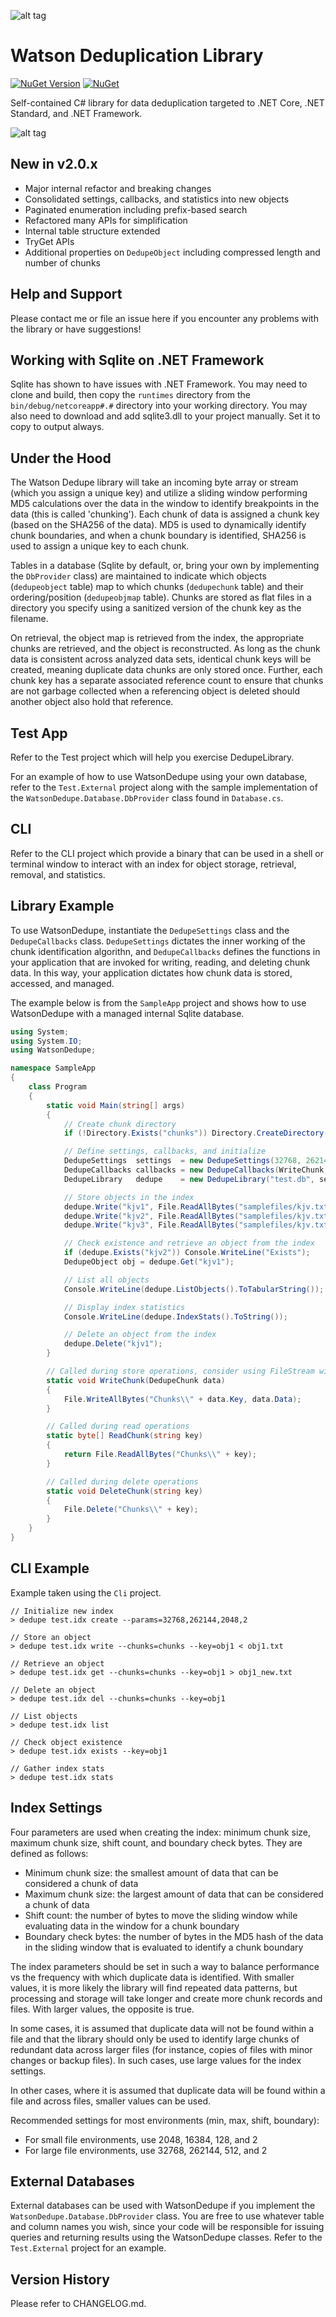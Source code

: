 ![alt tag](https://github.com/jchristn/watsondedupe/blob/master/assets/watson.ico)

# Watson Deduplication Library

[![NuGet Version](https://img.shields.io/nuget/v/WatsonDedupe.svg?style=flat)](https://www.nuget.org/packages/WatsonDedupe/) [![NuGet](https://img.shields.io/nuget/dt/WatsonDedupe.svg)](https://www.nuget.org/packages/WatsonDedupe) 

Self-contained C# library for data deduplication targeted to .NET Core, .NET Standard, and .NET Framework.

![alt tag](https://github.com/jchristn/WatsonDedupe/blob/master/assets/diagram_half.png)

## New in v2.0.x

- Major internal refactor and breaking changes
- Consolidated settings, callbacks, and statistics into new objects
- Paginated enumeration including prefix-based search
- Refactored many APIs for simplification
- Internal table structure extended
- TryGet APIs
- Additional properties on ```DedupeObject``` including compressed length and number of chunks

## Help and Support

Please contact me or file an issue here if you encounter any problems with the library or have suggestions! 

## Working with Sqlite on .NET Framework

Sqlite has shown to have issues with .NET Framework.  You may need to clone and build, then copy the ```runtimes``` directory from the ```bin/debug/netcoreapp#.#``` directory into your working directory.  You may also need to download and add sqlite3.dll to your project manually.  Set it to copy to output always.

## Under the Hood

The Watson Dedupe library will take an incoming byte array or stream (which you assign a unique key) and utilize a sliding window performing MD5 calculations over the data in the window to identify breakpoints in the data (this is called 'chunking').  Each chunk of data is assigned a chunk key (based on the SHA256 of the data).  MD5 is used to dynamically identify chunk boundaries, and when a chunk boundary is identified, SHA256 is used to assign a unique key to each chunk.  

Tables in a database (Sqlite by default, or, bring your own by implementing the ```DbProvider``` class) are maintained to indicate which objects (```dedupeobject``` table) map to which chunks (```dedupechunk``` table) and their ordering/position (```dedupeobjmap``` table).  Chunks are stored as flat files in a directory you specify using a sanitized version of the chunk key as the filename.  

On retrieval, the object map is retrieved from the index, the appropriate chunks are retrieved, and the object is reconstructed.  As long as the chunk data is consistent across analyzed data sets, identical chunk keys will be created, meaning duplicate data chunks are only stored once.  Further, each chunk key has a separate associated reference count to ensure that chunks are not garbage collected when a referencing object is deleted should another object also hold that reference.
 
## Test App 

Refer to the Test project which will help you exercise DedupeLibrary.

For an example of how to use WatsonDedupe using your own database, refer to the ```Test.External``` project along with the sample implementation of the ```WatsonDedupe.Database.DbProvider``` class found in ```Database.cs```.

## CLI

Refer to the CLI project which provide a binary that can be used in a shell or terminal window to interact with an index for object storage, retrieval, removal, and statistics.  

## Library Example

To use WatsonDedupe, instantiate the ```DedupeSettings``` class and the ```DedupeCallbacks``` class.  ```DedupeSettings``` dictates the inner working of the chunk identification algorithn, and ```DedupeCallbacks``` defines the functions in your application that are invoked for writing, reading, and deleting chunk data.  In this way, your application dictates how chunk data is stored, accessed, and managed.

The example below is from the ```SampleApp``` project and shows how to use WatsonDedupe with a managed internal Sqlite database.
 
```csharp
using System;
using System.IO;
using WatsonDedupe;

namespace SampleApp
{
    class Program
    { 
        static void Main(string[] args)
        {
            // Create chunk directory
            if (!Directory.Exists("chunks")) Directory.CreateDirectory("chunks");

            // Define settings, callbacks, and initialize
            DedupeSettings  settings  = new DedupeSettings(32768, 262144, 2048, 2);
            DedupeCallbacks callbacks = new DedupeCallbacks(WriteChunk, ReadChunk, DeleteChunk);
            DedupeLibrary   dedupe    = new DedupeLibrary("test.db", settings, callbacks);

            // Store objects in the index
            dedupe.Write("kjv1", File.ReadAllBytes("samplefiles/kjv.txt"));
            dedupe.Write("kjv2", File.ReadAllBytes("samplefiles/kjv.txt"));
            dedupe.Write("kjv3", File.ReadAllBytes("samplefiles/kjv.txt"));

            // Check existence and retrieve an object from the index
            if (dedupe.Exists("kjv2")) Console.WriteLine("Exists");
            DedupeObject obj = dedupe.Get("kjv1");

            // List all objects
            Console.WriteLine(dedupe.ListObjects().ToTabularString());

            // Display index statistics
            Console.WriteLine(dedupe.IndexStats().ToString());

            // Delete an object from the index
            dedupe.Delete("kjv1");
        }

        // Called during store operations, consider using FileStream with FileOptions.WriteThrough to ensure crash consistency
        static void WriteChunk(DedupeChunk data)
        {
            File.WriteAllBytes("Chunks\\" + data.Key, data.Data); 
        }

        // Called during read operations
        static byte[] ReadChunk(string key)
        {
            return File.ReadAllBytes("Chunks\\" + key);
        }

        // Called during delete operations
        static void DeleteChunk(string key)
        {
            File.Delete("Chunks\\" + key); 
        }
    }
}
```

## CLI Example

Example taken using the ```Cli``` project.

```
// Initialize new index
> dedupe test.idx create --params=32768,262144,2048,2

// Store an object
> dedupe test.idx write --chunks=chunks --key=obj1 < obj1.txt

// Retrieve an object
> dedupe test.idx get --chunks=chunks --key=obj1 > obj1_new.txt

// Delete an object
> dedupe test.idx del --chunks=chunks --key=obj1

// List objects
> dedupe test.idx list

// Check object existence
> dedupe test.idx exists --key=obj1

// Gather index stats
> dedupe test.idx stats
```

## Index Settings

Four parameters are used when creating the index: minimum chunk size, maximum chunk size, shift count, and boundary check bytes.  They are defined as follows:

- Minimum chunk size: the smallest amount of data that can be considered a chunk of data
- Maximum chunk size: the largest amount of data that can be considered a chunk of data
- Shift count: the number of bytes to move the sliding window while evaluating data in the window for a chunk boundary
- Boundary check bytes: the number of bytes in the MD5 hash of the data in the sliding window that is evaluated to identify a chunk boundary

The index parameters should be set in such a way to balance performance vs the frequency with which duplicate data is identified.  With smaller values, it is more likely the library will find repeated data patterns, but processing and storage will take longer and create more chunk records and files.  With larger values, the opposite is true.

In some cases, it is assumed that duplicate data will not be found within a file and that the library should only be used to identify large chunks of redundant data across larger files (for instance, copies of files with minor changes or backup files).  In such cases, use large values for the index settings.

In other cases, where it is assumed that duplicate data will be found within a file and across files, smaller values can be used.

Recommended settings for most environments (min, max, shift, boundary):

- For small file environments, use 2048, 16384, 128, and 2
- For large file environments, use 32768, 262144, 512, and 2 

## External Databases

External databases can be used with WatsonDedupe if you implement the ```WatsonDedupe.Database.DbProvider``` class.  You are free to use whatever table and column names you wish, since your code will be responsible for issuing queries and returning results using the WatsonDedupe classes.  Refer to the ```Test.External``` project for an example.

## Version History

Please refer to CHANGELOG.md.
